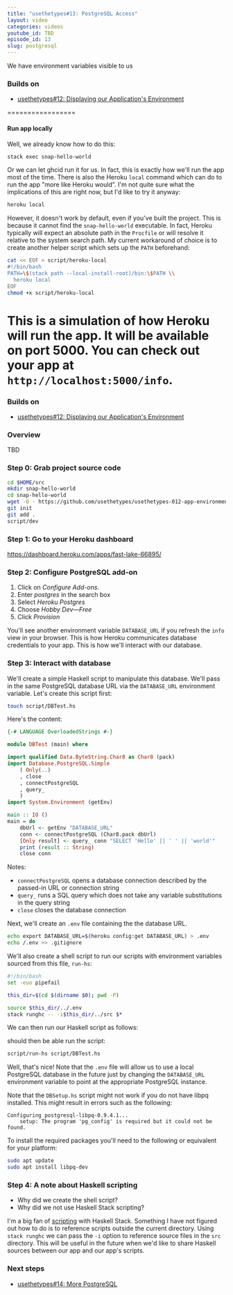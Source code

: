 ```yaml
---
title: "usethetypes#13: PostgreSQL Access"
layout: video
categories: videos
youtube_id: TBD
episode_id: 13
slug: postgresql
---
```

We have environment variables visible to us

### Builds on

* [usethetypes#12: Displaying our Application's Environment][012-app-environment]









=================

#### Run app locally

Well, we already know how to do this:

```bash
stack exec snap-hello-world
```

Or we can let ghcid run it for us. In fact, this is exactly how we'll run the app most of the time. There is also the Heroku `local` command which can do to run the app "more like Heroku would". I'm not quite sure what the implications of this are right now, but I'd like to try it anyway:

```bash
heroku local
```

However, it doesn't work by default, even if you've built the project. This is because it cannot find the `snap-hello-world` executable. In fact, Heroku typically will expect an absolute path in the `Procfile` or will resolve it relative to the system search path. My current workaround of choice is to create another helper script which sets up the `PATH` beforehand:

```bash
cat << EOF > script/heroku-local
#!/bin/bash
PATH=\$(stack path --local-install-root)/bin:\$PATH \\
  heroku local
EOF
chmod +x script/heroku-local
```

This is a simulation of how Heroku will run the app. It will be available on port 5000. You can check out your app at `http://localhost:5000/info`.
=================


### Builds on

* [usethetypes#12: Displaying our Application's Environment][012-app-environment]

### Overview

TBD

### Step 0: Grab project source code

```bash
cd $HOME/src
mkdir snap-hello-world
cd snap-hello-world
wget -O - https://github.com/usethetypes/usethetypes-012-app-environment/archive/master.tar.gz | tar xvz --strip-components=1
git init
git add .
script/dev
```

### Step 1: Go to your Heroku dashboard

https://dashboard.heroku.com/apps/fast-lake-66895/

### Step 2: Configure PostgreSQL add-on

1. Click on _Configure Add-ons_.
2. Enter _postgres_ in the search box
3. Select _Heroku Postgres_
4. Choose _Hobby Dev&mdash;Free_
5. Click _Provision_

You'll see another environment variable `DATABASE_URL` if you refresh the `info` view in your browser. This is how Heroku communicates database credentials to your app. This is how we'll interact with our database.

### Step 3: Interact with database

We'll create a simple Haskell script to manipulate this database. We'll pass in the same PostgreSQL database URL via the `DATABASE_URL` environment variable. Let's create this script first:

```bash
touch script/DBTest.hs
```

Here's the content:

```haskell
{-# LANGUAGE OverloadedStrings #-}

module DBTest (main) where

import qualified Data.ByteString.Char8 as Char8 (pack)
import Database.PostgreSQL.Simple
    ( Only(..)
    , close
    , connectPostgreSQL
    , query_
    )
import System.Environment (getEnv)

main :: IO ()
main = do
    dbUrl <- getEnv "DATABASE_URL"
    conn <- connectPostgreSQL (Char8.pack dbUrl)
    [Only result] <- query_ conn "SELECT 'Hello' || ' ' || 'world'"
    print (result :: String)
    close conn
```

Notes:

* `connectPostgreSQL` opens a database connection described by the passed-in URL or connection string
* `query_` runs a SQL query which does not take any variable substitutions in the query string
* `close` closes the database connection

Next, we'll create an `.env` file containing the the database URL.

```bash
echo export DATABASE_URL=$(heroku config:get DATABASE_URL) > .env
echo /.env >> .gitignore
```

We'll also create a shell script to run our scripts with environment variables sourced from this file, `run-hs`:

```bash
#!/bin/bash
set -euo pipefail

this_dir=$(cd $(dirname $0); pwd -P)

source $this_dir/../.env
stack runghc -- -i$this_dir/../src $*
```

We can then run our Haskell script as follows:

 should then be able run the script:

```bash
script/run-hs script/DBTest.hs
```

Well, that's nice! Note that the `.env` file will allow us to use a local PostgreSQL database in the future just by changing the `DATABASE_URL` environment variable to point at the appropriate PostgreSQL instance.

Note that the `DBSetup.hs` script might not work if you do not have libpq installed. This might result in errors such as the following:

```
Configuring postgresql-libpq-0.9.4.1...
    setup: The program 'pg_config' is required but it could not be found.
```

To install the required packages you'll need to the following or equivalent for your platform:

```bash
sudo apt update
sudo apt install libpq-dev
```

### Step 4: A note about Haskell scripting

* Why did we create the shell script?
* Why did we not use Haskell Stack scripting?

I'm a big fan of [scripting][stack-scripting] with Haskell Stack. Something I have not figured out how to do is to reference scripts outside the current directory. Using `stack runghc` we can pass the `-i` option to reference source files in the `src` directory. This will be useful in the future when we'd like to share Haskell sources between our app and our app's scripts.

### Next steps

* [usethetypes#14: More PostgreSQL][014-more-postgresql]

[012-app-environment]: 012-app-environment
[014-more-postgresql]: 014-more-postgresql
[stack-scripting]: https://haskell-lang.org/tutorial/stack-script

